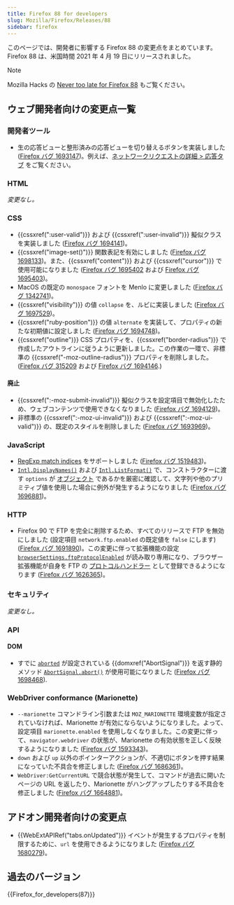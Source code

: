 ```yaml
---
title: Firefox 88 for developers
slug: Mozilla/Firefox/Releases/88
sidebar: firefox
---
```


このページでは、開発者に影響する Firefox 88 の変更点をまとめています。Firefox 88 は、米国時間 2021 年 4 月 19 日にリリースされました。

> [!NOTE]
> Mozilla Hacks の [Never too late for Firefox 88](https://hacks.mozilla.org/2021/04/never-too-late-for-firefox-88/) もご覧ください。

## ウェブ開発者向けの変更点一覧

### 開発者ツール

- 生の応答ビューと整形済みの応答ビューを切り替えるボタンを実装しました ([Firefox バグ 1693147](https://bugzil.la/1693147))。例えば、[ネットワークリクエストの詳細 > 応答タブ](https://firefox-source-docs.mozilla.org/devtools-user/network_monitor/request_details/index.html#response_tab) をご覧ください。

### HTML

_変更なし。_

### CSS

- {{cssxref(":user-valid")}} および {{cssxref(":user-invalid")}} 擬似クラスを実装しました ([Firefox バグ 1694141](https://bugzil.la/1694141))。
- {{cssxref("image-set()")}} 関数表記を有効にしました ([Firefox バグ 1698133](https://bugzil.la/1698133))。また、{{cssxref("content")}} および {{cssxref("cursor")}} で使用可能になりました ([Firefox バグ 1695402](https://bugzil.la/1695402) および [Firefox バグ 1695403](https://bugzil.la/1695403))。
- MacOS の既定の `monospace` フォントを Menlo に変更しました ([Firefox バグ 1342741](https://bugzil.la/1342741))。
- {{cssxref("visibility")}} の値 `collapse` を、ルビに実装しました ([Firefox バグ 1697529](https://bugzil.la/1697529))。
- {{cssxref("ruby-position")}} の値 `alternate` を実装して、プロパティの新たな初期値に設定しました ([Firefox バグ 1694748](https://bugzil.la/1694748))。
- {{cssxref("outline")}} CSS プロパティを、{{cssxref("border-radius")}} で作成したアウトラインに従うように更新しました。この作業の一環で、非標準の {{cssxref("-moz-outline-radius")}} プロパティを削除しました。([Firefox バグ 315209](https://bugzil.la/315209) および [Firefox バグ 1694146](https://bugzil.la/1694146).)

#### 廃止

- {{cssxref(":-moz-submit-invalid")}} 擬似クラスを設定項目で無効化したため、ウェブコンテンツで使用できなくなりました ([Firefox バグ 1694129](https://bugzil.la/1694129))。
- 非標準の {{cssxref(":-moz-ui-invalid")}} および {{cssxref(":-moz-ui-valid")}} の、既定のスタイルを削除しました ([Firefox バグ 1693969](https://bugzil.la/1693969))。

### JavaScript

- [RegExp match indices](/ja/docs/Web/JavaScript/Reference/Global_Objects/RegExp/exec) をサポートしました ([Firefox バグ 1519483](https://bugzil.la/1519483))。
- [`Intl.DisplayNames()`](/ja/docs/Web/JavaScript/Reference/Global_Objects/Intl/DisplayNames/DisplayNames) および [`Intl.ListFormat()`](/ja/docs/Web/JavaScript/Reference/Global_Objects/Intl/ListFormat/ListFormat) で、コンストラクターに渡す `options` が [オブジェクト](/ja/docs/Learn_web_development/Core/Scripting/Object_basics) であるかを厳密に確認して、文字列や他のプリミティブ値を使用した場合に例外が発生するようになりました ([Firefox バグ 1696881](https://bugzil.la/1696881))。

### HTTP

- Firefox 90 で FTP を完全に削除するため、すべてのリリースで FTP を無効にしました (設定項目 `network.ftp.enabled` の既定値を `false` にします) ([Firefox バグ 1691890](https://bugzil.la/1691890))。この変更に伴って拡張機能の設定 [`browserSettings.ftpProtocolEnabled`](/ja/docs/Mozilla/Add-ons/WebExtensions/API/browserSettings/ftpProtocolEnabled) が読み取り専用になり、ブラウザー拡張機能が自身を FTP の [プロトコルハンドラー](/ja/docs/Mozilla/Add-ons/WebExtensions/manifest.json/protocol_handlers) として登録できるようになります ([Firefox バグ 1626365](https://bugzil.la/1626365))。

### セキュリティ

_変更なし。_

### API

#### DOM

- すでに [`aborted`](/ja/docs/Web/API/AbortSignal/aborted) が設定されている {{domxref("AbortSignal")}} を返す静的メソッド [`AbortSignal.abort()`](/ja/docs/Web/API/AbortSignal/abort_static) が使用可能になりました ([Firefox バグ 1698468](https://bugzil.la/1698468)).

### WebDriver conformance (Marionette)

- `--marionette` コマンドライン引数または `MOZ_MARIONETTE` 環境変数が指定されていなければ、Marionette が有効にならないようになりました。よって、設定項目 `marionette.enabled` を使用しなくなりました。この変更に伴って、`navigator.webdriver` の状態が、Marionette の有効状態を正しく反映するようになりました ([Firefox バグ 1593343](https://bugzil.la/1593343))。
- `down` および `up` 以外のポインターアクションが、不適切にボタンを押す結果になっていた不具合を修正しました ([Firefox バグ 1686361](https://bugzil.la/1686361))。
- `WebDriver:GetCurrentURL` で競合状態が発生して、コマンドが過去に開いたページの URL を返したり、Marionette がハングアップしたりする不具合を修正しました ([Firefox バグ 1664881](https://bugzil.la/1664881))。

## アドオン開発者向けの変更点

- {{WebExtAPIRef("tabs.onUpdated")}} イベントが発生するプロパティを制限するために、`url` を使用できるようになりました ([Firefox バグ 1680279](https://bugzil.la/1680279))。

## 過去のバージョン

{{Firefox_for_developers(87)}}
